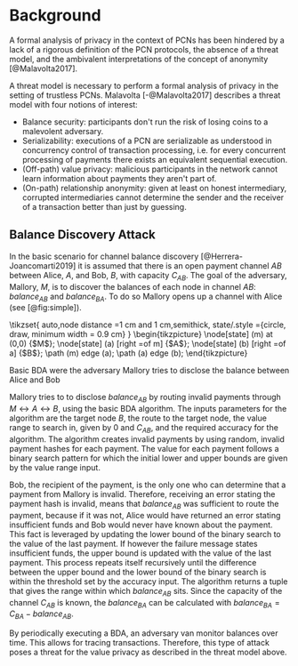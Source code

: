 Background
==========

A formal analysis of privacy in the context of PCNs has been hindered by a lack of a rigorous definition of the PCN protocols, the absence of a threat model, and the ambivalent interpretations of the concept of anonymity [@Malavolta2017].

A threat model is necessary to perform a formal analysis of privacy in the setting of trustless PCNs. Malavolta [-@Malavolta2017] describes a threat model with four notions of interest:

- Balance security: participants don't run the risk of losing coins to a malevolent adversary.
- Serializability: executions of a PCN are serializable as understood in concurrency control of transaction processing, i.e. for every concurrent processing of payments there exists an equivalent sequential execution.
- (Off-path) value privacy: malicious participants in the network cannot learn information about payments they aren't part of.
- (On-path) relationship anonymity: given at least on honest intermediary, corrupted intermediaries cannot determine the sender and the receiver of a transaction better than just by guessing.

Balance Discovery Attack 
------------------------
In the basic scenario for channel balance discovery [@Herrera-Joancomarti2019] it is assumed that there is an open payment channel $AB$ between Alice, $A$, and Bob, $B$, with capacity $C_{AB}$. The goal of the adversary, Mallory, $M$, is to discover the balances of each node in channel $AB$: $balance_{AB}$ and $balance_{BA}$. To do so Mallory opens up a channel with Alice (see [@fig:simple]).

<div id="fig:simple">
\tikzset{
    auto,node distance =1 cm and 1 cm,semithick,
    state/.style ={circle, draw, minimum width = 0.9 cm}
}
\begin{tikzpicture}
  \node[state] (m) at (0,0) {$M$};
  \node[state] (a) [right =of m] {$A$};
  \node[state] (b) [right =of a] {$B$};
  \path (m) edge (a);
  \path (a) edge (b);
\end{tikzpicture}

Basic BDA were the adversary Mallory tries to disclose the balance between Alice and Bob
</div>

Mallory tries to to disclose $balance_{AB}$ by routing invalid payments through $M \leftrightarrow A \leftrightarrow B$, using the basic BDA algorithm. The inputs parameters for the algorithm are the target node $B$, the route to the target node, the value range to search in, given by 0 and $C_{AB}$, and the required accuracy for the algorithm. The algorithm creates invalid payments by using random, invalid payment hashes for each payment. The value for each payment follows a binary search pattern for which the initial lower and upper bounds are given by the value range input.

Bob, the recipient of the payment, is the only one who can determine that a payment from Mallory is invalid. Therefore, receiving an error stating the payment hash is invalid, means that $balance_{AB}$ was sufficient to route the payment, because if it was not, Alice would have returned an error stating insufficient funds and Bob would never have known about the payment. This fact is leveraged by updating the lower bound of the binary search to the value of the last payment. If however the failure message states insufficient funds, the upper bound is updated with the value of the last payment. This process repeats itself recursively until the difference between the upper bound and the lower bound of the binary search is within the threshold set by the accuracy input. The algorithm returns a tuple that gives the range within which $balance_{AB}$ sits. Since the capacity of the channel $C_{AB}$ is known, the $balance_{BA}$ can be calculated with $balance_{BA} = C_{BA} - balance_{AB}$.

By periodically executing a BDA, an adversary van monitor balances over time. This allows for tracing transactions. Therefore, this type of attack poses a threat for the value privacy as described in the threat model above.
